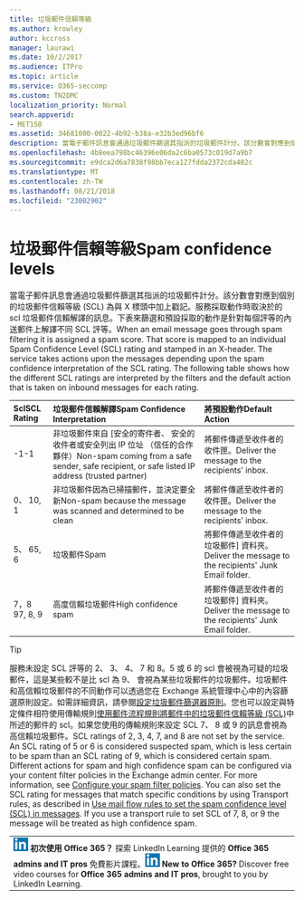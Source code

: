 ```yaml
---
title: 垃圾郵件信賴等級
ms.author: krowley
author: kccross
manager: laurawi
ms.date: 10/2/2017
ms.audience: ITPro
ms.topic: article
ms.service: O365-seccomp
ms.custom: TN2DMC
localization_priority: Normal
search.appverid:
- MET150
ms.assetid: 34681000-0022-4b92-b38a-e32b3ed96bf6
description: 當電子郵件訊息會通過垃圾郵件篩選其指派的垃圾郵件計分。該分數會對應到個別的垃圾郵件信賴等級 (SCL) 為與 X 標頭中加上戳記。服務採取動作時取決於的 scl 垃圾郵件信賴解譯的訊息。下表來篩選和預設採取的動作是針對每個評等的內送郵件上解譯不同 SCL 評等。
ms.openlocfilehash: 4b8eea798bc46396e06da2c6ba0573c019d7a9b7
ms.sourcegitcommit: e9dca2d6a7838f98bb7eca127fdda2372cda402c
ms.translationtype: MT
ms.contentlocale: zh-TW
ms.lasthandoff: 08/21/2018
ms.locfileid: "23002902"
---
```

# <a name="spam-confidence-levels"></a><span data-ttu-id="48d8a-106">垃圾郵件信賴等級</span><span class="sxs-lookup"><span data-stu-id="48d8a-106">Spam confidence levels</span></span>

<span data-ttu-id="48d8a-p102">當電子郵件訊息會通過垃圾郵件篩選其指派的垃圾郵件計分。該分數會對應到個別的垃圾郵件信賴等級 (SCL) 為與 X 標頭中加上戳記。服務採取動作時取決於的 scl 垃圾郵件信賴解譯的訊息。下表來篩選和預設採取的動作是針對每個評等的內送郵件上解譯不同 SCL 評等。</span><span class="sxs-lookup"><span data-stu-id="48d8a-p102">When an email message goes through spam filtering it is assigned a spam score. That score is mapped to an individual Spam Confidence Level (SCL) rating and stamped in an X-header. The service takes actions upon the messages depending upon the spam confidence interpretation of the SCL rating. The following table shows how the different SCL ratings are interpreted by the filters and the default action that is taken on inbound messages for each rating.</span></span>
  
|<span data-ttu-id="48d8a-111">**Scl**</span><span class="sxs-lookup"><span data-stu-id="48d8a-111">**SCL Rating**</span></span>|<span data-ttu-id="48d8a-112">**垃圾郵件信賴解譯**</span><span class="sxs-lookup"><span data-stu-id="48d8a-112">**Spam Confidence Interpretation**</span></span>|<span data-ttu-id="48d8a-113">**將預設動作**</span><span class="sxs-lookup"><span data-stu-id="48d8a-113">**Default Action**</span></span>|
|:-----|:-----|:-----|
|<span data-ttu-id="48d8a-114">-1</span><span class="sxs-lookup"><span data-stu-id="48d8a-114">-1</span></span>  <br/> |<span data-ttu-id="48d8a-115">非垃圾郵件來自 [安全的寄件者、 安全的收件者或安全列出 IP 位址 （信任的合作夥伴）</span><span class="sxs-lookup"><span data-stu-id="48d8a-115">Non-spam coming from a safe sender, safe recipient, or safe listed IP address (trusted partner)</span></span>  <br/> |<span data-ttu-id="48d8a-116">將郵件傳遞至收件者的收件匣。</span><span class="sxs-lookup"><span data-stu-id="48d8a-116">Deliver the message to the recipients' inbox.</span></span>  <br/> |
|<span data-ttu-id="48d8a-117">0、 1</span><span class="sxs-lookup"><span data-stu-id="48d8a-117">0, 1</span></span>  <br/> |<span data-ttu-id="48d8a-118">非垃圾郵件因為已掃描郵件，並決定要全新</span><span class="sxs-lookup"><span data-stu-id="48d8a-118">Non-spam because the message was scanned and determined to be clean</span></span>  <br/> |<span data-ttu-id="48d8a-119">將郵件傳遞至收件者的收件匣。</span><span class="sxs-lookup"><span data-stu-id="48d8a-119">Deliver the message to the recipients' inbox.</span></span>  <br/> |
|<span data-ttu-id="48d8a-120">5、 6</span><span class="sxs-lookup"><span data-stu-id="48d8a-120">5, 6</span></span>  <br/> | <span data-ttu-id="48d8a-121">垃圾郵件</span><span class="sxs-lookup"><span data-stu-id="48d8a-121">Spam</span></span>  <br/> |<span data-ttu-id="48d8a-122">將郵件傳遞至收件者的垃圾郵件] 資料夾。</span><span class="sxs-lookup"><span data-stu-id="48d8a-122">Deliver the message to the recipients' Junk Email folder.</span></span>  <br/> |
|<span data-ttu-id="48d8a-123">7，8 9</span><span class="sxs-lookup"><span data-stu-id="48d8a-123">7, 8, 9</span></span>  <br/> |<span data-ttu-id="48d8a-124">高度信賴垃圾郵件</span><span class="sxs-lookup"><span data-stu-id="48d8a-124">High confidence spam</span></span>  <br/> |<span data-ttu-id="48d8a-125">將郵件傳遞至收件者的垃圾郵件] 資料夾。</span><span class="sxs-lookup"><span data-stu-id="48d8a-125">Deliver the message to the recipients' Junk Email folder.</span></span>  <br/> |
   
> [!TIP]
> <span data-ttu-id="48d8a-p103">服務未設定 SCL 評等的 2、 3、 4、 7 和 8。5 或 6 的 scl 會被視為可疑的垃圾郵件，這是某些較不是比 scl 為 9、 會視為某些垃圾郵件的垃圾郵件。垃圾郵件和高信賴垃圾郵件的不同動作可以透過您在 Exchange 系統管理中心中的內容篩選原則設定。如需詳細資訊，請參閱[設定垃圾郵件篩選器原則](configure-your-spam-filter-policies.md)。您也可以設定與特定條件相符使用傳輸規則[使用郵件流程規則將郵件中的垃圾郵件信賴等級 (SCL)](use-mail-flow-rules-to-set-the-spam-confidence-level-scl-in-messages.md)中所述的郵件的 scl。如果您使用的傳輸規則來設定 SCL 7、 8 或 9 的訊息會視為高信賴垃圾郵件。</span><span class="sxs-lookup"><span data-stu-id="48d8a-p103">SCL ratings of 2, 3, 4, 7, and 8 are not set by the service. An SCL rating of 5 or 6 is considered suspected spam, which is less certain to be spam than an SCL rating of 9, which is considered certain spam. Different actions for spam and high confidence spam can be configured via your content filter policies in the Exchange admin center. For more information, see [Configure your spam filter policies](configure-your-spam-filter-policies.md). You can also set the SCL rating for messages that match specific conditions by using Transport rules, as described in [Use mail flow rules to set the spam confidence level (SCL) in messages](use-mail-flow-rules-to-set-the-spam-confidence-level-scl-in-messages.md). If you use a transport rule to set SCL of 7, 8, or 9 the message will be treated as high confidence spam.</span></span> 
  
||
|:-----|
|<span data-ttu-id="48d8a-p104">![LinkedIn Learning 的短圖示](media/eac8a413-9498-4220-8544-1e37d1aaea13.png) **初次使用 Office 365？**         探索 LinkedIn Learning 提供的 **Office 365 admins and IT pros** 免費影片課程。</span><span class="sxs-lookup"><span data-stu-id="48d8a-p104">![The short icon for LinkedIn Learning](media/eac8a413-9498-4220-8544-1e37d1aaea13.png) **New to Office 365?**         Discover free video courses for **Office 365 admins and IT pros**, brought to you by LinkedIn Learning.</span></span> |
   

